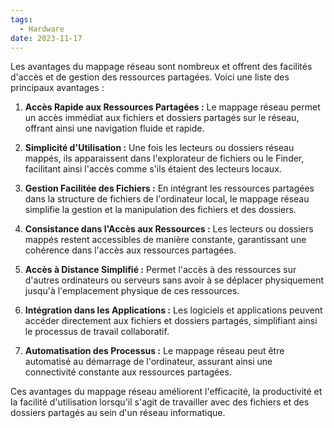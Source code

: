 ```yaml
---
tags:
  - Hardware
date: 2023-11-17
---
```

Les avantages du mappage réseau sont nombreux et offrent des facilités d'accès et de gestion des ressources partagées. Voici une liste des principaux avantages :

1. **Accès Rapide aux Ressources Partagées :** Le mappage réseau permet un accès immédiat aux fichiers et dossiers partagés sur le réseau, offrant ainsi une navigation fluide et rapide.
    
2. **Simplicité d'Utilisation :** Une fois les lecteurs ou dossiers réseau mappés, ils apparaissent dans l'explorateur de fichiers ou le Finder, facilitant ainsi l'accès comme s'ils étaient des lecteurs locaux.
    
3. **Gestion Facilitée des Fichiers :** En intégrant les ressources partagées dans la structure de fichiers de l'ordinateur local, le mappage réseau simplifie la gestion et la manipulation des fichiers et des dossiers.
    
4. **Consistance dans l'Accès aux Ressources :** Les lecteurs ou dossiers mappés restent accessibles de manière constante, garantissant une cohérence dans l'accès aux ressources partagées.
    
5. **Accès à Distance Simplifié :** Permet l'accès à des ressources sur d'autres ordinateurs ou serveurs sans avoir à se déplacer physiquement jusqu'à l'emplacement physique de ces ressources.
    
6. **Intégration dans les Applications :** Les logiciels et applications peuvent accéder directement aux fichiers et dossiers partagés, simplifiant ainsi le processus de travail collaboratif.
    
7. **Automatisation des Processus :** Le mappage réseau peut être automatisé au démarrage de l'ordinateur, assurant ainsi une connectivité constante aux ressources partagées.
    

Ces avantages du mappage réseau améliorent l'efficacité, la productivité et la facilité d'utilisation lorsqu'il s'agit de travailler avec des fichiers et des dossiers partagés au sein d'un réseau informatique.